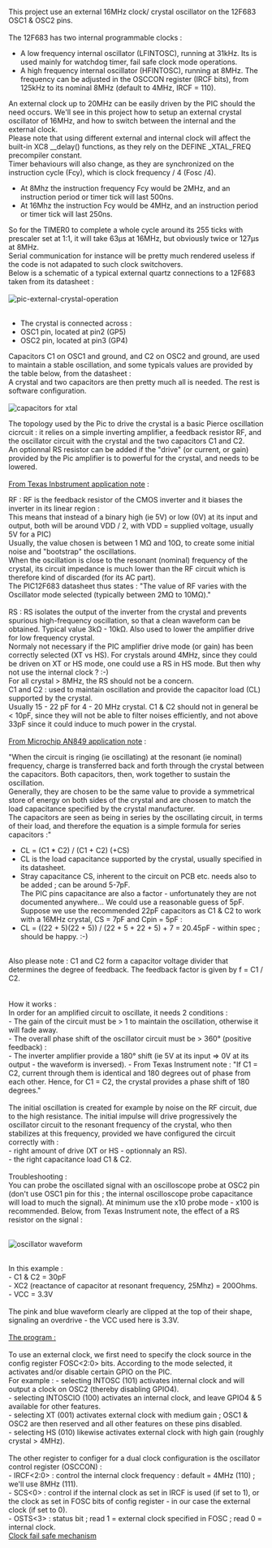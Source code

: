 This project use an external 16MHz clock/ crystal oscillator on the 12F683 OSC1 & OSC2 pins.<br>
<br>
The 12F683 has two internal programmable clocks :
 - A low frequency internal oscillator (LFINTOSC), running at 31kHz. Its is used mainly for watchdog timer, fail safe clock mode operations.
 - A high frequency internal oscillator (HFINTOSC), running at 8MHz. The frequency can be adjusted in the OSCCON register (IRCF bits), from 125kHz to its nominal 8MHz (default to 4MHz, IRCF = 110).

An external clock up to 20MHz can be easily driven by the PIC should the need occurs. We'll see in this project how to setup an external crystal oscillator of 16MHz, and how to switch between the internal and the external clock.<br>
Please note that using different external and internal clock will affect the built-in XC8 __delay() functions, as they rely on the DEFINE _XTAL_FREQ precompiler constant.<br>
Timer behaviours will also change, as they are synchronized on the instruction cycle (Fcy), which is clock frequency / 4 (Fosc /4).<br>
  - At 8Mhz the instruction frequency Fcy would be 2MHz, and an instruction period or timer tick will last 500ns.
  - At 16Mhz the  instruction Fcy would be 4MHz, and an instruction period or timer tick will last 250ns.

So for the TIMER0 to complete a whole cycle around its 255 ticks with prescaler set at 1:1, it will take 63µs at 16MHz, but obviously twice  or 127µs at 8MHz.<br>
Serial communication for instance will be pretty much rendered useless if the code is not adapated to such clock switchovers.<br>
Below is a schematic of a typical external quartz connections to a 12F683 taken from its datasheet :<br>
 <br>
![pic-external-crystal-operation](https://github.com/user-attachments/assets/7f3bb083-f277-457f-afee-b27d381fbccb)
 <br>
<br>
- The crystal is connected across :<br>
 - OSC1 pin, located at pin2 (GP5) <br>
 - OSC2 pin, located at pin3 (GP4) <br>

 Capacitors C1 on OSC1 and ground, and C2 on OSC2 and ground, are used to maintain a stable oscillation, and some typicals values are provided by the table below, from the datasheet :<br>
 A crystal and two capacitors are then pretty much all is needed. The rest is software configuration.<br>
 <br>
  ![capacitors for xtal](https://github.com/user-attachments/assets/d344e37d-e252-4226-a082-f7fc42f0ff1f)
  <br>
 
  The topology used by the Pic to drive the crystal is a basic Pierce oscillation cicrcuit : it relies on a simple inverting amplifier, a feedback resistor RF, and the oscillator circuit with the crystal and the two capacitors C1 and C2.<br>
  An optionnal RS resistor can be added if the "drive" (or current, or gain) provided by the Pic amplifier is to powerful for the crystal, and needs to be lowered.<br>
  <br>
 <a href="https://www.ti.com/lit/an/szza043/szza043.pdf?ts=1728842789584"> From Texas Inbstrument application note</a> :<br>
 
 RF : RF is the feedback resistor of the CMOS inverter and it biases the inverter in its linear region :<br>
 This means that instead of a binary high (ie 5V) or low (0V) at its input and output, both will be around VDD / 2, with VDD = supplied voltage, usually 5V for a PIC)<br>
Usually, the value chosen is between 1 MΩ and 10Ω, to create some initial noise and "bootstrap" the oscillations.<br>
When the oscillation is close to the resonant (nominal) frequency of the crystal, its circuit impedance is much lower than the RF circuit which is therefore kind of discarded (for its AC part).<br>
The PIC12F683 datasheet thus states : "The value of RF varies with the Oscillator mode selected (typically between 2MΩ to 10MΩ)." <br>
<br>
RS : RS isolates the output of the inverter from the crystal and prevents spurious high-frequency oscillation, so that a clean waveform can be obtained. Typical value 3kΩ - 10kΩ. Also used to lower the amplifier drive for low frequency crystal.<br>
Normaly not necessary if the PIC amplifier drive mode (or gain) has been correctly selected (XT vs HS). For crystals around 4MHz, since they could be driven on XT or HS mode, one could use a RS in HS mode. But then why not use the internal clock ? :-) <br>
For all crystal > 8MHz, the RS should not be a concern.
<br>
C1 and C2 : used to maintain oscillation and provide the capacitor load (CL) supported by the crystal.<br>
Usually 15 - 22 pF for 4 - 20 MHz crystal. C1 & C2 should not in general be < 10pF, since they will not be able to filter noises efficiently, and not above 33pF since it could induce to much power in the crystal.<br>
<br>
<a href="https://ww1.microchip.com/downloads/en/appnotes/00849a.pdf">From Microchip AN849 application note</a> :<br> 

"When the circuit is ringing (ie oscillating) at the resonant (ie nominal) frequency, charge is transferred back and forth through the crystal between the capacitors. Both capacitors, then, work together to sustain the oscillation.<br>
Generally, they are chosen to be the same value to provide a symmetrical store of energy on both sides of the crystal and are chosen to match the load capacitance specified by the crystal manufacturer.<br>
The capacitors are seen as being in series by the oscillating circuit, in terms of their load, and therefore the equation is a simple formula for series capacitors :"<br>
- CL = (C1 * C2) / (C1 + C2) (+CS)<br>
 - CL is the load capacitance supported by the crystal, usually specified in its datasheet.<br>
 - Stray capacitance CS, inherent to the circuit on PCB etc. needs also to be added ; can be around 5-7pF.<br>
   The PIC pins capacitance are also a factor - unfortunately they are not documented anywhere... We could use a reasonable guess of 5pF.<br>
Suppose we use the recommended 22pF capacitors as C1 & C2 to work with a 16MHz crystal, CS = 7pF and Cpin = 5pF :<br>
- CL = ((22 + 5)(22 + 5)) / (22 + 5 + 22 + 5) + 7 = 20.45pF - within spec ; should be happy. :-) <br>
<br>
Also please note : C1 and C2 form a capacitor voltage divider that determines the degree of feedback. The feedback factor is given by f = C1 / C2.<br>
<br>
<br>
How it works :<br>
In order for an amplified circuit to oscillate, it needs 2 conditions :<br>
- The gain of the circuit must be > 1 to maintain the oscillation, otherwise it will fade away.<br>
- The overall phase shift of the oscillator circuit must be > 360° (positive feedback) :<br>
  - The inverter amplifier provide a 180° shift (ie 5V at its input => 0V at its output - the waveform is inversed).
  - From Texas Instrument note : "If C1 = C2, current through them is identical and 180 degrees out of phase from each other. Hence, for C1 = C2, the crystal provides a phase shift of 180 degrees."<br>
 <br>
 The initial oscillation is created for example by noise on the RF circuit, due to the high resistance. The initial impulse will drive progressively the oscillator circuit to the resonant frequency of the crystal, who then stabilizes at this frequency, provided we have configured the circuit correctly with :<br>
 - right amount of drive (XT or HS - optionnaly an RS).<br>
 - the right capacitance load C1 & C2.<br>
 <br>
Troubleshooting :<br>
You can probe the oscillated signal with an oscilloscope probe at OSC2 pin (don't use OSC1 pin for this ; the internal oscilloscope probe capacitance will load to much the signal).
At minimum use the x10 probe mode - x100 is recommended.
Below, from Texas Instrument note, the effect of a RS resistor on the signal :<br>
<br>

 ![oscillator waveform](https://github.com/user-attachments/assets/c2948a68-4594-457b-8fe8-85bb084d4507)
 
 <br>
 In this example :<br>
 - C1 & C2 = 30pF<br>
 - XC2 (reactance of capacitor at resonant frequency, 25Mhz) = 200Ohms.<br>
 - VCC = 3.3V<br>
 <br>
 The pink and blue waveform clearly are clipped at the top of their shape, signaling an overdrive - the VCC used here is 3.3V.
 <br>
 <br>
 <u>The program :</u><br>
 <br>
 To use an external clock, we first need to specify the clock source in the config register FOSC<2:0> bits. According to the mode selected, it activates and/or disable certain GPIO on the PIC.<br>
 For example :
  - selecting INTOSC (101) activates internal clock and will output a clock on OSC2 (thereby disabling GPIO4).<br>
  - selecting INTOSCIO (100) activates an internal clock, and leave GPIO4 & 5 available for other features.<br>
  - selecting XT (001) activates external clock with medium gain ; OSC1 & OSC2 are then reserved and all other features on these pins disabled.<br>
  - selecting HS (010) likewise activates external clock with high gain (roughly crystal > 4MHz).<br>
  <br>
  The other register to configer for a dual clock configuration is the oscillator control register (OSCCON) :<br>
  - IRCF<2:0> : control the internal clock frequency : default = 4MHz (110) ; we'll use 8MHz (111).<br>
  - SCS<0> : control if the internal clock as set in IRCF is used (if set to 1), or the clock as set in FOSC bits of config register - in our case the external clock (if set to 0).<br>
  - OSTS<3> : status bit ; read 1 = external clock specified in FOSC ; read 0 = internal clock.
  <br>
  <u> Clock fail safe mechanism</u><br>
  
 
 
